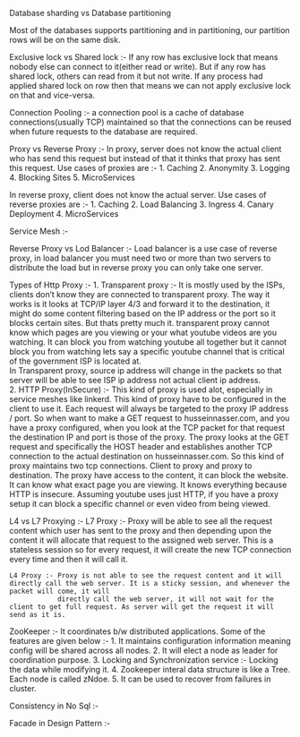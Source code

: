 Database sharding vs Database partitioning 

Most of the databases supports partitioning and in partitioning, our partition rows will be on the same disk.


Exclusive lock vs Shared lock :- If any row has exclusive lock that means nobody else can connect to it(either read or write). But if any row has shared lock, others can read
from it but not write. If any process had applied shared lock on row then that means we can not apply exclusive lock on that and vice-versa.


Connection Pooling :-  a connection pool is a cache of database connections(usually TCP) maintained so that the connections can be reused when future requests to the database 
are required. 
               
               
Proxy vs Reverse Proxy :-
 In proxy, server does not know the actual client who has send this request but instead of that it thinks that proxy has sent this request.
 Use cases of proxies are :- 1. Caching 2. Anonymity 3. Logging 4. Blocking Sites 5. MicroServices
 
 In reverse proxy, client does not know the actual server.
 Use cases of reverse proxies are :- 1. Caching 2. Load Balancing 3. Ingress 4. Canary Deployment 4. MicroServices
 
 
 Service Mesh :- 
 
 Reverse Proxy vs Lod Balancer :- Load balancer is a use case of reverse proxy, in load balancer you must need two or more than two servers to distribute the load but 
                                    in reverse proxy you can only take one server.
                                    

Types of Http Proxy :- 
    1. Transparent proxy :- It is mostly used by the ISPs, clients don’t know they are connected to transparent proxy. The way it works is it looks at TCP/IP layer
                            4/3 and forward it to the destination, it might do some content filtering based on the IP address or the port so it blocks certain sites.
                            But thats pretty much it.  transparent proxy cannot know which pages are you viewing or your what youtube videos are you watching. It can block 
                            you from watching youtube all together but it cannot block you from watching lets say a specific youtube channel that is critical of the
                             government ISP is located at.     
                             In Transparent proxy, source ip address will change in the packets so that server will be able to see ISP ip address not actual client ip 
                             address.  
    2. HTTP Proxy(InSecure) :- This kind of proxy is used alot, especially in service meshes like linkerd. This kind of proxy have to be configured in the client to use it.
                               Each request will always be targeted to the proxy IP address / port. So when want to make a GET request to husseinnasser.com, and you have a
                               proxy configured, when you look at the TCP packet for that request the destination IP and port is those of the proxy. The proxy looks at the
                               GET request and specifically the HOST header and establishes another TCP connection to the actual destination on husseinnasser.com. So this 
                               kind of proxy maintains two tcp connections. Client to proxy and proxy to destination. The proxy have access to the content, it can block the
                               website. It can know what exact page you are viewing. It knows everything because HTTP is insecure. Assuming youtube uses just HTTP, if you have 
                               a proxy setup it can block a specific channel or even video from being viewed. 
                               
                  
                               
L4 vs L7 Proxying :- 
    L7 Proxy :- Proxy will be able to see all the request content which user has sent to the proxy and then depending upon the content it will allocate that request to the 
                assigned web server. This is a stateless session so for every request, it will create the new TCP connection every time and then it will call it.
                
    L4 Proxy :- Proxy is not able to see the request content and it will directly call the web server. It is a sticky session, and whenever the packet will come, it will
                directly call the web server, it will not wait for the client to get full request. As server will get the request it will send as it is.                                                                          


ZooKeeper :- It coordinates b/w distributed applications. Some of the features are given below :-
            1. It maintains configuration information meaning config will be shared across all nodes.
            2. It will elect a node as leader for coordination purpose.
            3. Locking and Synchronization service :-  Locking the data while modifying it. 
            4. Zookeeper interal data structure is like a Tree. Each node is called zNdoe.
            5. It can be used to recover from failures in cluster.
            
            
            
Consistency in No Sql :- 

Facade in Design Pattern :- 
              